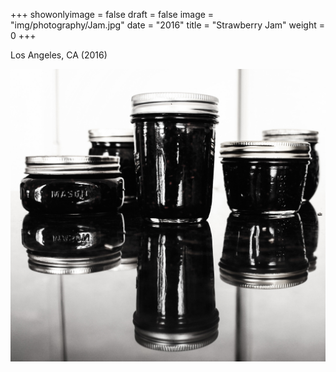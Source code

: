 +++
showonlyimage = false
draft = false
image = "img/photography/Jam.jpg"
date = "2016"
title = "Strawberry Jam"
weight = 0
+++

Los Angeles, CA (2016)

<!--more-->


![figure1][1]

[1]: /img/photography/Jam.jpg
